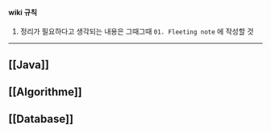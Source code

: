 #### wiki 규칙
1. 정리가 필요하다고 생각되는 내용은 그때그때 `01. Fleeting note` 에 작성할 것
***
## [[Java]]

## [[Algorithme]]

## [[Database]]